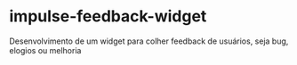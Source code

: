# impulse-feedback-widget
Desenvolvimento de um widget para colher feedback de usuários, seja bug, elogios ou melhoria
